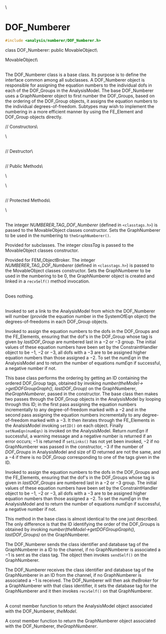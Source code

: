 \
# DOF_Numberer 

```cpp
#include <analysis/numberer/DOF_Numberer.h>
```

class DOF_Numberer: public MovableObject\

MovableObject\

\
The DOF_Numberer class is a base class. Its purpose is to define the
interface common among all subclasses. A DOF_Numberer object is
responsible for assigning the equation numbers to the individual dofs in
each of the DOF_Groups in the AnalysisModel. The base DOF_Numberer uses
a GraphNumberer object to first number the DOF_Groups, based on the
ordering of the DOF_Group objects, it assigns the equation numbers to
the individual degrees-of-freedom. Subtypes may wish to implement the
numbering in a more efficient manner by using the FE_Element and
DOF_Group objects directly.

// Constructors\

\

\
// Destructor\

\
// Public Methods\

\

\

\
// Protected Methods\

\

\
The integer *NUMBERER_TAG_DOF_Numberer* (defined in  `<classtags.h>`)
is passed to the MovableObject classes constructor. Sets the
GraphNumberer to be used in the numbering to `theGraphNumberer()`.

Provided for subclasses. The integer *classTag* is passed to the
MovableObject classes constructor.

Provided for FEM_ObjectBroker. The integer *NUMBERER_TAG_DOF_Numberer*
(defined in  `<classtags.h>`) is passed to the MovableObject classes
constructor. Sets the GraphNumberer to be used in the numbering to be
$0$, the GraphNumberer object is created and linked in a `recvSelf()`
method invocation.

\
Does nothing.

\
Invoked to set a link to the AnalysisModel from which the DOF_Numberer
will number (provide the equation number in the SystemOfEqn object) the
degrees-of-freedoms in each DOF_Group objects.

Invoked to assign the equation numbers to the dofs in the DOF_Groups and
the FE_Elements, ensuring that the dof's in the DOF_Group whose tag is
given by *lastDOF_Group* are numbered last in a $-2$ or $-3$ group. The
initial values of these equation numbers have been set by the
ConstraintHandler object to be $-1$, $-2$ or $-3$, all dofs with a $-3$
are to be assigned higher equation numbers than those assigned a $-2$.
To set the *numEqn* in the AnalysisModel and to return the number of
equations *numEqn* if successful, a negative number if not.

This base class performs the ordering by getting an ID containing the
ordered DOF_Group tags, obtained by invoking
*number(theModel-$>$getDOFGroupGraph(), lastDOF_Group)* on the
GraphNumberer, *theGraphNumberer*, passed in the constructor. The base
class then makes two passes through the DOF_Group objects in the
AnalysisModel by looping through this ID; in the first pass assigning
the equation numbers incrementally to any degree-of-freedom marked with
a $-2$ and in the second pass assigning the equation numbers
incrementally to any degree-of-freedom marked with a $-3$. It then
iterates through the FE_Elements in the AnalsisModel invoking `setID()`
on each object. Finally `setNumEqn(numEqn)` is invoked on the
AnalysisModel. Return *numEqn* if successful, a warning message and a
negative number is returned if an error occurs; $-1$ is returned if
`setLinks()` has not yet been invoked, $-2$ if no GraphNumberer was
passed in the constructor, $-3$ if the number of *DOF_Groups* in
AnalysisModel and size of ID returned are not the same, and a $-4$ if
there is no DOF_Group corresponding to one of the tags given in the ID.

Invoked to assign the equation numbers to the dofs in the DOF_Groups and
the FE_Elements, ensuring that the dof's in the DOF_Groups whose tag is
given in *lastDOF_Groups* are numbered last in a $-2$ or $-3$ group. The
initial values of these equation numbers have been set by the
ConstraintHandler object to be $-1$, $-2$ or $-3$, all dofs with a $-3$
are to be assigned higher equation numbers than those assigned a $-2$.
To set the *numEqn* in the AnalysisModel and to return the number of
equations *numEqn* if successful, a negative number if not.

This method in the base class is almost identical to the one just
described. The only difference is that the ID identifying the order of
the DOF_Groups is obtained by invoking
*number(theModel-$>$getDOFGroupGraph(), lastDOF_Groups)* on the
GraphNumberer.

The DOF_Numberer sends the class identifier and database tag of the
GraphNumberer in a ID to the channel, if no GraphNumberer is associated
a $-1$ is sent as the class tag. The object then invokes `sendSelf()` on
the GraphNumberer.

The DOF_Numberer receives the class identifier and database tag of the
GraphNumberer in an ID from the channel, if no GraphNumberer is
associated a $-1$ is received. The DOF_Numberer will then ask
*theBroker* for a GraphNumberer with that class identifier, it sets the
database tag for the GraphNumberer and it then invokes `recvSelf()` on
that GraphNumberer.

\
A const member function to return the AnalysisModel object associated
with the DOF_Numberer, *theModel*.

A const member function to return the GraphNumberer object associated
with the DOF_Numberer, *theGraphNumberer*.
